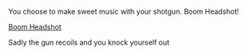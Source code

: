 You choose to make sweet music with your shotgun. Boom Headshot!

[Boom Headshot](https://www.youtube.com/watch?v=TsQFYceNZS8)

Sadly the gun recoils and you knock yourself out
